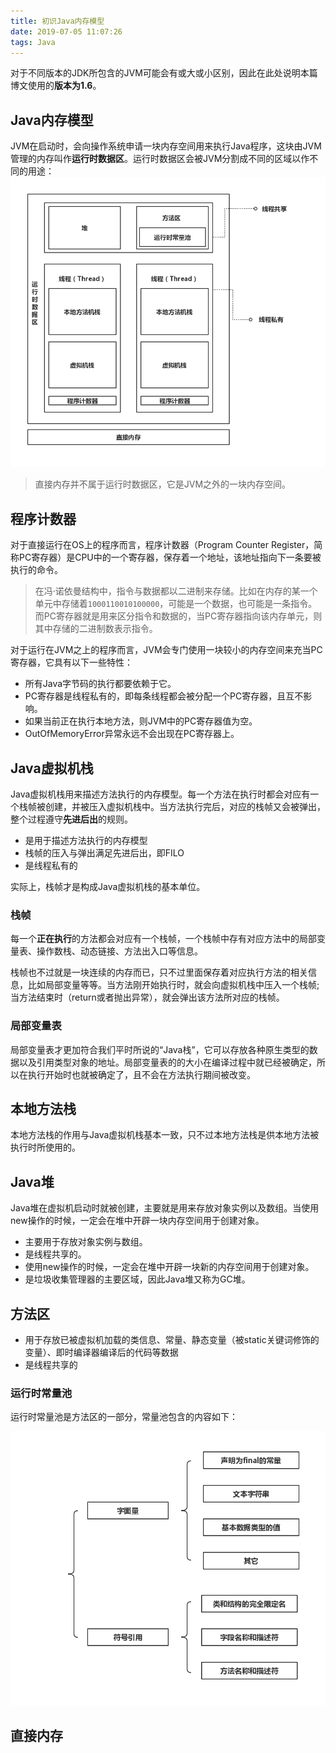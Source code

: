 ```yaml
---
title: 初识Java内存模型
date: 2019-07-05 11:07:26
tags: Java
---
```

对于不同版本的JDK所包含的JVM可能会有或大或小区别，因此在此处说明本篇博文使用的**版本为1.6**。

## Java内存模型
JVM在启动时，会向操作系统申请一块内存空间用来执行Java程序，这块由JVM管理的内存叫作**运行时数据区**。运行时数据区会被JVM分割成不同的区域以作不同的用途：
![Java内存模型示意图](./初识Java内存模型/jmm.png)

> 直接内存并不属于运行时数据区，它是JVM之外的一块内存空间。

## 程序计数器
对于直接运行在OS上的程序而言，程序计数器（Program Counter Register，简称PC寄存器）是CPU中的一个寄存器，保存着一个地址，该地址指向下一条要被执行的命令。

> 在冯·诺依曼结构中，指令与数据都以二进制来存储。比如在内存的某一个单元中存储着`1000110010100000`，可能是一个数据，也可能是一条指令。而PC寄存器就是用来区分指令和数据的，当PC寄存器指向该内存单元，则其中存储的二进制数表示指令。

对于运行在JVM之上的程序而言，JVM会专门使用一块较小的内存空间来充当PC寄存器，它具有以下一些特性：

- 所有Java字节码的执行都要依赖于它。
- PC寄存器是线程私有的，即每条线程都会被分配一个PC寄存器，且互不影响。
- 如果当前正在执行本地方法，则JVM中的PC寄存器值为空。
- OutOfMemoryError异常永远不会出现在PC寄存器上。

## Java虚拟机栈
Java虚拟机栈用来描述方法执行的内存模型。每一个方法在执行时都会对应有一个栈帧被创建，并被压入虚拟机栈中。当方法执行完后，对应的栈帧又会被弹出，整个过程遵守**先进后出**的规则。

- 是用于描述方法执行的内存模型
- 栈帧的压入与弹出满足先进后出，即FILO
- 是线程私有的

实际上，栈帧才是构成Java虚拟机栈的基本单位。

### 栈帧

每一个**正在执行**的方法都会对应有一个栈帧，一个栈帧中存有对应方法中的局部变量表、操作数栈、动态链接、方法出入口等信息。

栈帧也不过就是一块连续的内存而已，只不过里面保存着对应执行方法的相关信息，比如局部变量等等。当方法刚开始执行时，就会向虚拟机栈中压入一个栈帧;当方法结束时（return或者抛出异常），就会弹出该方法所对应的栈帧。

### 局部变量表
局部变量表才更加符合我们平时所说的“Java栈”，它可以存放各种原生类型的数据以及引用类型对象的地址。局部变量表的的大小在编译过程中就已经被确定，所以在执行开始时也就被确定了，且不会在方法执行期间被改变。

## 本地方法栈

本地方法栈的作用与Java虚拟机栈基本一致，只不过本地方法栈是供本地方法被执行时所使用的。

## Java堆

Java堆在虚拟机启动时就被创建，主要就是用来存放对象实例以及数组。当使用new操作的时候，一定会在堆中开辟一块内存空间用于创建对象。

- 主要用于存放对象实例与数组。
- 是线程共享的。
- 使用new操作的时候，一定会在堆中开辟一块新的内存空间用于创建对象。
- 是垃圾收集管理器的主要区域，因此Java堆又称为GC堆。

## 方法区

- 用于存放已被虚拟机加载的类信息、常量、静态变量（被static关键词修饰的变量）、即时编译器编译后的代码等数据
- 是线程共享的

### 运行时常量池

运行时常量池是方法区的一部分，常量池包含的内容如下：

![](./初识Java内存模型/constant.png)



## 直接内存